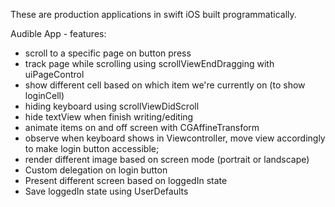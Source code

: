  These are production applications in swift iOS built programmatically.
 
 Audible App - features:
 - scroll to a specific page on button press
 - track page while scrolling using scrollViewEndDragging with uiPageControl
 - show different cell based on which item we're currently on (to show loginCell)
 - hiding keyboard using scrollViewDidScroll
 - hide textView when finish writing/editing
 - animate items on and off screen with CGAffineTransform
 - observe when keyboard shows in Viewcontroller, move view accordingly to make login button accessible;
 - render different image based on screen mode (portrait or landscape)
 - Custom delegation on login button
 - Present different screen based on loggedIn state
 - Save loggedIn state using UserDefaults
 
